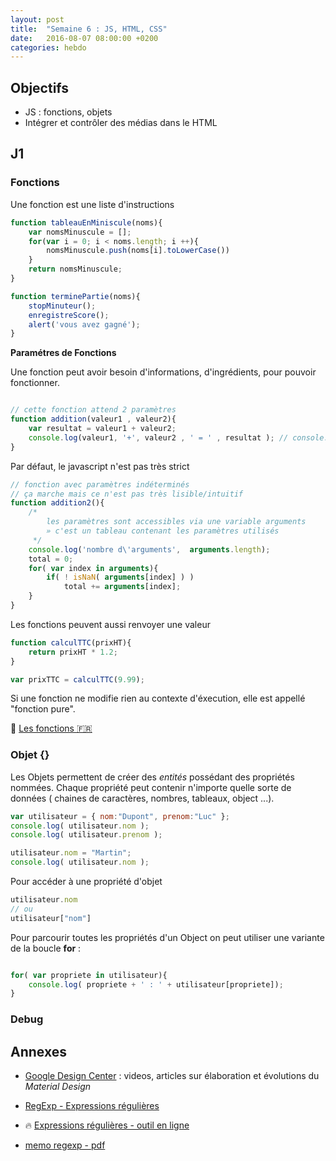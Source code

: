```yaml
---
layout: post
title:  "Semaine 6 : JS, HTML, CSS"
date:   2016-08-07 08:00:00 +0200
categories: hebdo
---
```


## Objectifs
- JS : fonctions, objets
- Intégrer et contrôler des médias dans le HTML

## J1

### Fonctions

Une fonction est une liste d'instructions

```javascript
function tableauEnMiniscule(noms){
    var nomsMinuscule = [];
	for(var i = 0; i < noms.length; i ++){
	    nomsMinuscule.push(noms[i].toLowerCase())
	}
	return nomsMinuscule;
}
```

```javascript
function terminePartie(noms){
    stopMinuteur();
    enregistreScore();
    alert('vous avez gagné');
}
```

**Paramétres de Fonctions**

Une fonction peut avoir besoin d'informations, d'ingrédients, pour pouvoir fonctionner.

```javascript

// cette fonction attend 2 paramètres
function addition(valeur1 , valeur2){
	var resultat = valeur1 + valeur2;
	console.log(valeur1, '+', valeur2 , ' = ' , resultat ); // console.log un nombre indéfini de paramètres
}
```

Par défaut, le javascript n'est pas très strict

```javascript
// fonction avec paramètres indéterminés
// ça marche mais ce n'est pas très lisible/intuitif
function addition2(){
    /*
        les paramètres sont accessibles via une variable arguments
        » c'est un tableau contenant les paramètres utilisés
     */
    console.log('nombre d\'arguments',  arguments.length);
    total = 0;
    for( var index in arguments){
        if( ! isNaN( arguments[index] ) )
            total += arguments[index];
    }
}
```

Les fonctions peuvent aussi renvoyer une valeur

```javascript
function calculTTC(prixHT){
    return prixHT * 1.2;
}

var prixTTC = calculTTC(9.99);

```

Si une fonction ne modifie rien au contexte d'éxecution, elle est appellé "fonction pure".


:book: [Les fonctions :fr:](http://fr.eloquentjavascript.net/chapter3.html)


### Objet {}

Les Objets permettent de créer des *entités* possédant des propriétés nommées.
Chaque propriété peut contenir n'importe quelle sorte de données ( chaines de caractères, nombres, tableaux, object ...).

```javascript
var utilisateur = { nom:"Dupont", prenom:"Luc" };
console.log( utilisateur.nom );
console.log( utilisateur.prenom );

utilisateur.nom = "Martin";
console.log( utilisateur.nom );
```

Pour accéder à une propriété d'objet

```javascript
utilisateur.nom
// ou
utilisateur["nom"]
```

Pour parcourir toutes les propriétés d'un Object on peut utiliser une variante de la boucle **for** :
```javascript

for( var propriete in utilisateur){
	console.log( propriete + ' : ' + utilisateur[propriete]);
}

```

### Debug

## Annexes

- [Google Design Center](https://design.google.com) : videos, articles sur élaboration et évolutions du *Material Design*

- [RegExp - Expressions régulières](https://openclassrooms.com/courses/concevez-votre-site-web-avec-php-et-mysql/les-expressions-regulieres-partie-1-2)
- :fire: [Expressions régulières - outil en ligne](https://regex101.com/#javascript)
- [memo regexp - pdf](http://download.microsoft.com/download/D/2/4/D240EBF6-A9BA-4E4F-A63F-AEB6DA0B921C/Regular%20expressions%20quick%20reference.pdf)
